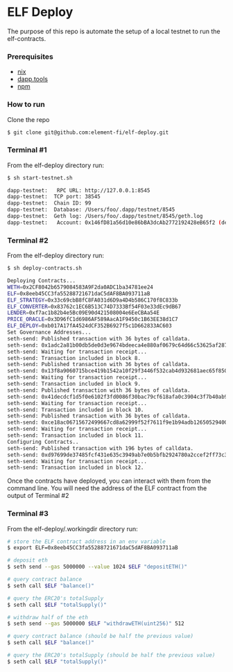# ELF Deploy

The purpose of this repo is automate the setup of a local testnet to run the elf-contracts.

### Prerequisites

- [nix](https://nixos.org/download.html)
- [dapp.tools](https://dapp.tools/)
- [npm](https://nodejs.org/en/download/)

### How to run

Clone the repo

```bash
$ git clone git@github.com:element-fi/elf-deploy.git 
```

### Terminal #1 

From the elf-deploy directory run:

```bash
$ sh start-testnet.sh 

dapp-testnet:   RPC URL: http://127.0.0.1:8545
dapp-testnet:  TCP port: 38545
dapp-testnet:  Chain ID: 99
dapp-testnet:  Database: /Users/foo/.dapp/testnet/8545
dapp-testnet:  Geth log: /Users/foo/.dapp/testnet/8545/geth.log
dapp-testnet:   Account: 0x146fD81a56d10e86bBA3dcAb2772192428eB65f2 (default)
```

### Terminal #2

From the elf-deploy directory run:

```bash
$ sh deploy-contracts.sh

Deploying Contracts...
WETH=0x2CF8042b6579084583A9F2da0ADC1ba34781ee24
ELF=0x8eeb45CC3fa55288721671daC5dAF8BA093711aB
ELF_STRATEGY=0x33c69cbB8fC8FA031d6D9a4D4b586C170f8C833b
ELF_CONVERTER=0x83762c1EC6B513C74D7333Bf54F03e33dEc9dB67
LENDER=0xf7ac1b82b4e5Bc09E90d421508004e6EeCBAa54E
PRICE_ORACLE=0x3D96fC1d6986AF589AacA1F9450c1B63EE38d1C7
ELF_DEPLOY=0xb017A17fA4524dCF352B6927f5c1D662833AC603
Set Governance Addresses...
seth-send: Published transaction with 36 bytes of calldata.
seth-send: 0x1adc2a81b00db5de0d3e9674bdeeca4e880af0679c64d66c53625af2879ed5df
seth-send: Waiting for transaction receipt...
seth-send: Transaction included in block 8.
seth-send: Published transaction with 36 bytes of calldata.
seth-send: 0x13f8a9060715bce419b1542a10f29f3446f532cab4d932681aec65f850e0b02b
seth-send: Waiting for transaction receipt...
seth-send: Transaction included in block 9.
seth-send: Published transaction with 36 bytes of calldata.
seth-send: 0x41decdcf1d5f0e6102f3fd0086f30bac79cf618afa0c3904c3f7b40ab9bd72a2
seth-send: Waiting for transaction receipt...
seth-send: Transaction included in block 10.
seth-send: Published transaction with 36 bytes of calldata.
seth-send: 0xce18ac06715672499667cd8a62999f52f7611f9e1b94adb126505294009962e3
seth-send: Waiting for transaction receipt...
seth-send: Transaction included in block 11.
Configuring Contracts..
seth-send: Published transaction with 196 bytes of calldata.
seth-send: 0xd97699de37485fcf431e635c3949ab7e0b5bfb2924780a2ccef2ff73c3bacaca
seth-send: Waiting for transaction receipt...
seth-send: Transaction included in block 12.
```

Once the contracts have deployed, you can interact with them from the command line.  You will need the address of the ELF contract from the output of Terminal #2

### Terminal #3 

From the elf-deploy/.workingdir directory run:

```bash
# store the ELF contract address in an env variable
$ export ELF=0x8eeb45CC3fa55288721671daC5dAF8BA093711aB

# deposit eth
$ seth send --gas 5000000 --value 1024 $ELF "depositETH()"

# query contract balance
$ seth call $ELF "balance()"

# query the ERC20's totalSupply
$ seth call $ELF "totalSupply()"

# withdraw half of the eth
$ seth send --gas 5000000 $ELF "withdrawETH(uint256)" 512

# query contract balance (should be half the previous value)
$ seth call $ELF "balance()"

# query the ERC20's totalSupply (should be half the previous value)
$ seth call $ELF "totalSupply()"
```
